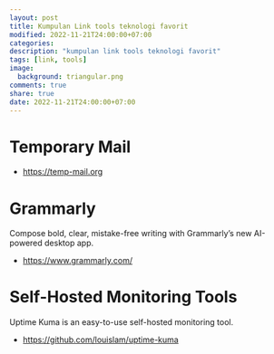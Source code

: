 ```yaml
---
layout: post
title: Kumpulan Link tools teknologi favorit
modified: 2022-11-21T24:00:00+07:00
categories:
description: "kumpulan link tools teknologi favorit"
tags: [link, tools]
image:
  background: triangular.png
comments: true
share: true
date: 2022-11-21T24:00:00+07:00
---
```


# Temporary Mail
- https://temp-mail.org

# Grammarly
Compose bold, clear, mistake-free writing with Grammarly’s new AI-powered desktop app.

- https://www.grammarly.com/

# Self-Hosted Monitoring Tools
Uptime Kuma is an easy-to-use self-hosted monitoring tool.

- https://github.com/louislam/uptime-kuma